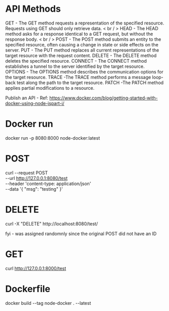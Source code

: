 # API Methods
GET - The GET method requests a representation of the specified resource. Requests using GET should only retrieve data. < br / >
HEAD - The HEAD method asks for a response identical to a GET request, but without the response body. < br / >
POST - The POST method submits an entity to the specified resource, often causing a change in state or side effects on the server.
PUT - The PUT method replaces all current representations of the target resource with the request content.
DELETE - The DELETE method deletes the specified resource.
CONNECT - The CONNECT method establishes a tunnel to the server identified by the target resource.
OPTIONS - The OPTIONS method describes the communication options for the target resource.
TRACE -The TRACE method performs a message loop-back test along the path to the target resource.
PATCH -The PATCH method applies partial modifications to a resource.

Publish an API - Ref: https://www.docker.com/blog/getting-started-with-docker-using-node-jspart-i/

# Docker run
docker run -p 8080:8000 node-docker:latest

# POST
curl --request POST \
  --url http://127.0.0.1:8080/test \
  --header 'content-type: application/json' \
  --data '{
	"msg": "testing"
}'

# DELETE
curl -X "DELETE" http://localhost:8080/test/<ID> 

fyi - <ID> was assigned randomnly since the original POST did not have an ID

# GET
curl http://127.0.0.1:8000/test

# Dockerfile
docker build --tag node-docker . --latest

